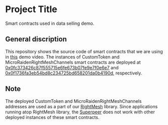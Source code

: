 # Project Title

Smart contracts used in data selling demo.

## General discription

This repository shows the source code of smart contracts that we are using in [this](https://www.youtube.com/watch?v=nyVwQz6EV54) demo video. The instances of CustomToken and MicroRaidenRightMeshChannels smart contracts are deployed at [0x0fc373426c87f555715e6fe673b07fe9e7f0e6e7](https://kovan.etherscan.io/address/0x0fc373426c87f555715e6fe673b07fe9e7f0e6e7) and [0x0f1736fa3eb54bd8c234725bd658201da0b4190d](https://kovan.etherscan.io/address/0x0f1736fa3eb54bd8c234725bd658201da0b4190d), respectively.

## Note

The deployed CustomToken and MicroRaidenRightMeshChannels addresses are used as a part of our [RightMesh](https://developer.rightmesh.io/register_form.php) library. 
Since applications running atop RightMesh library, the [Superpeer](https://github.com/RightMesh/Superpeer) does not work with other deployed instances of these smart contracts.

